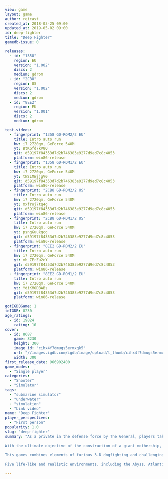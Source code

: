 ```yaml
---
view: game
layout: game
author: reicast
created_at: 2018-03-25 09:00
updated_at: 2019-05-02 09:00
id: deep-fighter
title: "Deep Fighter"
gamedb-issue: 0

releases:
  - id: "1358"
    region: EU
    version: "1.002"
    discs: 2
    medium: gdrom
  - id: "2CB8"
    region: US
    version: "1.002"
    discs: 2
    medium: gdrom
  - id: "8EE2"
    region: EU
    version: "1.001"
    discs: 2
    medium: gdrom

test-videos:
  - fingerprint: "1358 GD-ROM2/2 EU"
    title: Intro auto run
    hw: i7 2720qm, GeForce 540M
    yt: BtKGfd7kV8Q
    git: d59197f84353d7d2b746383e9277d9ed7c8c4053
    platform: win86-release
  - fingerprint: "1358 GD-ROM1/2 EU"
    title: Intro auto run
    hw: i7 2720qm, GeForce 540M
    yt: tW2LMWjjgV0
    git: d59197f84353d7d2b746383e9277d9ed7c8c4053
    platform: win86-release
  - fingerprint: "2CB8 GD-ROM2/2 US"
    title: Intro auto run
    hw: i7 2720qm, GeForce 540M
    yt: mxfroj7tq4g
    git: d59197f84353d7d2b746383e9277d9ed7c8c4053
    platform: win86-release
  - fingerprint: "2CB8 GD-ROM1/2 US"
    title: Intro auto run
    hw: i7 2720qm, GeForce 540M
    yt: psngGuukgcg
    git: d59197f84353d7d2b746383e9277d9ed7c8c4053
    platform: win86-release
  - fingerprint: "8EE2 GD-ROM2/2 EU"
    title: Intro auto run
    hw: i7 2720qm, GeForce 540M
    yt: mh_ZErZu2eY
    git: d59197f84353d7d2b746383e9277d9ed7c8c4053
    platform: win86-release
  - fingerprint: "8EE2 GD-ROM1/2 EU"
    title: Intro auto run
    hw: i7 2720qm, GeForce 540M
    yt: YdiKMODBABs
    git: d59197f84353d7d2b746383e9277d9ed7c8c4053
    platform: win86-release

gotIGDBGame: 1
idIGDB: 8230
age_ratings:
  - id: 19824
    rating: 10
cover:
  - id: 8687
    game: 8230
    height: 300
    image_id: "cihx4f7dmugs5ermxqk5"
    url: "//images.igdb.com/igdb/image/upload/t_thumb/cihx4f7dmugs5ermxqk5.jpg"
    width: 300
first_release_date: 966902400
game_modes:
  - "Single player"
categories:
  - "Shooter"
  - "Simulator"
tags:
  - "submarine simulator"
  - "underwater"
  - "simulation"
  - "bink video"
name: "Deep Fighter"
player_perspectives:
  - "First person"
popularity: 1.0
slug: "deep-fighter"
summary: "As a private in the defense force by The General, players take on deadly missions to seek out and destroy enemies, perform reconnaissance into uncharted waters and rescue damaged craft and installations. Meanwhile, droids and drones scuttle around busily, maintaining and repairing the slowly crumbling city. 
 
With the ultimate objective of the construction of a giant mothership, the Leviathan, that will transport the entire civilization away from hostile waters. 
 
This games combines elements of furious 3-D dogfighting and challenging exploration in true 3-D environments. 3-D worlds actually react and evolve around you as the game's level of difficulty adapts to your skill level. 
 
Five life-like and realistic environments, including the Abyss, Atlantis, and Jungle. Dynamic modes of battle include 3-D combat, unique weapons, special attack moves and upgradable fighter submarines."

---
```


